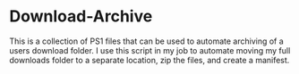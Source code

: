 # Download-Archive
This is a collection of PS1 files that can be used to automate archiving of a users download folder. I use this script in my job to automate moving my full downloads folder to a separate location, zip the files, and create a manifest.
